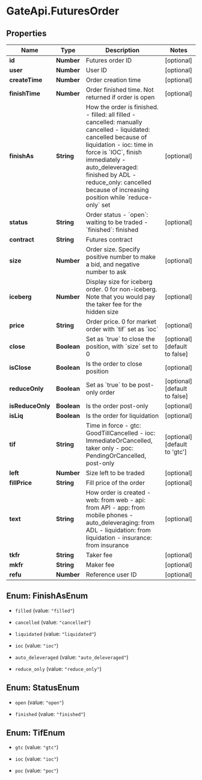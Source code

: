 # GateApi.FuturesOrder

## Properties
Name | Type | Description | Notes
------------ | ------------- | ------------- | -------------
**id** | **Number** | Futures order ID | [optional] 
**user** | **Number** | User ID | [optional] 
**createTime** | **Number** | Order creation time | [optional] 
**finishTime** | **Number** | Order finished time. Not returned if order is open | [optional] 
**finishAs** | **String** | How the order is finished.  - filled: all filled - cancelled: manually cancelled - liquidated: cancelled because of liquidation - ioc: time in force is &#x60;IOC&#x60;, finish immediately - auto_deleveraged: finished by ADL - reduce_only: cancelled because of increasing position while &#x60;reduce-only&#x60; set | [optional] 
**status** | **String** | Order status  - &#x60;open&#x60;: waiting to be traded - &#x60;finished&#x60;: finished | [optional] 
**contract** | **String** | Futures contract | 
**size** | **Number** | Order size. Specify positive number to make a bid, and negative number to ask | [optional] 
**iceberg** | **Number** | Display size for iceberg order. 0 for non-iceberg. Note that you would pay the taker fee for the hidden size | [optional] 
**price** | **String** | Order price. 0 for market order with &#x60;tif&#x60; set as &#x60;ioc&#x60; | [optional] 
**close** | **Boolean** | Set as &#x60;true&#x60; to close the position, with &#x60;size&#x60; set to 0 | [optional] [default to false]
**isClose** | **Boolean** | Is the order to close position | [optional] 
**reduceOnly** | **Boolean** | Set as &#x60;true&#x60; to be post-only order | [optional] [default to false]
**isReduceOnly** | **Boolean** | Is the order post-only | [optional] 
**isLiq** | **Boolean** | Is the order for liquidation | [optional] 
**tif** | **String** | Time in force  - gtc: GoodTillCancelled - ioc: ImmediateOrCancelled, taker only - poc: PendingOrCancelled, post-only | [optional] [default to &#39;gtc&#39;]
**left** | **Number** | Size left to be traded | [optional] 
**fillPrice** | **String** | Fill price of the order | [optional] 
**text** | **String** | How order is created  - web: from web - api: from API - app: from mobile phones - auto_deleveraging: from ADL - liquidation: from liquidation - insurance: from insurance  | [optional] 
**tkfr** | **String** | Taker fee | [optional] 
**mkfr** | **String** | Maker fee | [optional] 
**refu** | **Number** | Reference user ID | [optional] 


<a name="FinishAsEnum"></a>
## Enum: FinishAsEnum


* `filled` (value: `"filled"`)

* `cancelled` (value: `"cancelled"`)

* `liquidated` (value: `"liquidated"`)

* `ioc` (value: `"ioc"`)

* `auto_deleveraged` (value: `"auto_deleveraged"`)

* `reduce_only` (value: `"reduce_only"`)




<a name="StatusEnum"></a>
## Enum: StatusEnum


* `open` (value: `"open"`)

* `finished` (value: `"finished"`)




<a name="TifEnum"></a>
## Enum: TifEnum


* `gtc` (value: `"gtc"`)

* `ioc` (value: `"ioc"`)

* `poc` (value: `"poc"`)





